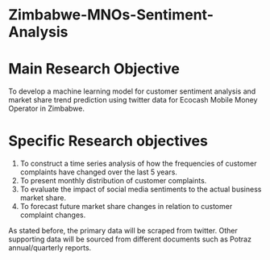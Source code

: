 # Zimbabwe-MNOs-Sentiment-Analysis

# Main Research Objective
To develop a machine learning model for customer sentiment analysis and market share trend prediction using twitter data for Ecocash Mobile Money Operator in Zimbabwe.

# Specific Research objectives
1. To construct a time series analysis of how the frequencies of customer complaints have changed over the last 5 years.
2. To present monthly distribution of customer complaints.
3. To evaluate the impact of social media sentiments to the actual business market share.
4. To forecast future market share changes in relation to customer complaint changes.
   
As stated before, the primary data will be scraped from twitter. Other supporting data will be sourced from different documents such as Potraz annual/quarterly reports.
